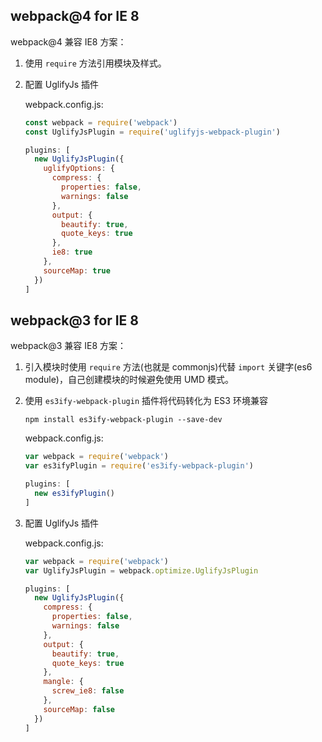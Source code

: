 ## webpack@4 for IE 8

webpack@4 兼容 IE8 方案：

1. 使用 `require` 方法引用模块及样式。
1. 配置 UglifyJs 插件

    webpack.config.js:

    ``` javascript
    const webpack = require('webpack')
    const UglifyJsPlugin = require('uglifyjs-webpack-plugin')

    plugins: [
      new UglifyJsPlugin({
        uglifyOptions: {
          compress: {
            properties: false,
            warnings: false
          },
          output: {
            beautify: true,
            quote_keys: true
          },
          ie8: true
        },
        sourceMap: true
      })
    ]
    ```

## webpack@3 for IE 8

webpack@3 兼容 IE8 方案：

1. 引入模块时使用 `require` 方法(也就是 commonjs)代替 `import` 关键字(es6 module)，自己创建模块的时候避免使用 UMD 模式。
1. 使用 `es3ify-webpack-plugin` 插件将代码转化为 ES3 环境兼容

    ``` shell
    npm install es3ify-webpack-plugin --save-dev
    ```

    webpack.config.js:

    ``` javascript
    var webpack = require('webpack')
    var es3ifyPlugin = require('es3ify-webpack-plugin')

    plugins: [
      new es3ifyPlugin()
    ]
    ```

1. 配置 UglifyJs 插件

    webpack.config.js:

    ``` javascript
    var webpack = require('webpack')
    var UglifyJsPlugin = webpack.optimize.UglifyJsPlugin

    plugins: [
      new UglifyJsPlugin({
        compress: {
          properties: false,
          warnings: false
        },
        output: {
          beautify: true,
          quote_keys: true
        },
        mangle: {
          screw_ie8: false
        },
        sourceMap: false
      })
    ]
    ```
